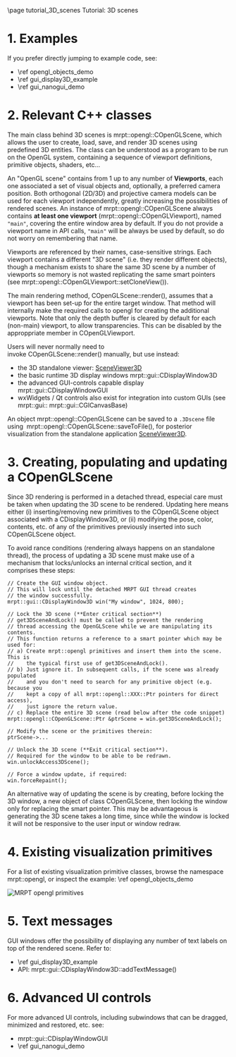 \page tutorial_3D_scenes Tutorial: 3D scenes

# 1. Examples

If you prefer directly jumping to example code, see:

- \ref opengl_objects_demo
- \ref gui_display3D_example
- \ref gui_nanogui_demo

# 2. Relevant C++ classes

The main class behind 3D scenes is mrpt::opengl::COpenGLScene, which allows the user to create, load, save, and render 3D scenes using predefined 3D entities.
The class can be understood as a program to be run on the OpenGL system,
containing a sequence of viewport definitions, primitive objects, shaders, etc...

An "OpenGL scene" contains from 1 up to any number of **Viewports**, each one
associated a set of visual objects and, optionally, a preferred camera position.
Both orthogonal (2D/3D) and projective camera models can be used for each
viewport independently, greatly increasing the possibilities of rendered scenes.
An instance of mrpt::opengl::COpenGLScene always contains **at least one viewport** (mrpt::opengl::COpenGLViewport), named `"main"`, covering the entire window area by default.
If you do not provide a viewport name in API calls, `"main"` will be always be used by default,
so do not worry on remembering that name.

Viewports are referenced by their names, case-sensitive strings. Each viewport contains a different
"3D scene" (i.e. they render different objects), though a mechanism exists to share the same 3D scene by a number of viewports so memory is not wasted replicating the same smart pointers (see mrpt::opengl::COpenGLViewport::setCloneView()).

The main rendering method, COpenGLScene::render(), assumes that a viewport has been set-up for the entire target window. That method will internally make the required calls to opengl for creating the additional viewports. Note that only the depth buffer is cleared by default for each (non-main) viewport, to allow transparencies. This can be disabled by the approppriate member in COpenGLViewport.

Users will never normally need to invoke COpenGLScene::render() manually, but use instead:
- the 3D standalone viewer: [SceneViewer3D](app_SceneViewer3D.html)
- the basic runtime 3D display windows mrpt::gui::CDisplayWindow3D
- the advanced GUI-controls capable display  mrpt::gui::CDisplayWindowGUI
- wxWidgets / Qt controls also exist for integration into custom GUIs (see mrpt::gui:: mrpt::gui::CGlCanvasBase)

An object mrpt::opengl::COpenGLScene can be saved to a `.3Dscene` file using 
mrpt::opengl::COpenGLScene::saveToFile(), for posterior visualization from
the standalone application [SceneViewer3D](app_SceneViewer3D.html).

# 3. Creating, populating and updating a COpenGLScene

Since 3D rendering is performed in a detached thread, especial care must be taken when updating the 3D scene to be rendered. Updating here means either (i) inserting/removing new primitives to the COpenGLScene object associated with a CDisplayWindow3D, or (ii) modifying the pose, color, contents, etc. of any of the primitives previously inserted into such COpenGLScene object.

To avoid rance conditions (rendering always happens on an standalone thread),
the process of updating a 3D scene must make use of a mechanism that
locks/unlocks an internal critical section, and it comprises these steps:

    // Create the GUI window object.
    // This will lock until the detached MRPT GUI thread creates
    // the window successfully.
    mrpt::gui::CDisplayWindow3D win("My window", 1024, 800);

    // Lock the 3D scene (**Enter critical section**)
    // get3DSceneAndLock() must be called to prevent the rendering
    // thread accessing the OpenGLScene while we are manipulating its contents.
    // This function returns a reference to a smart pointer which may be used for:
    // a) Create mrpt::opengl primitives and insert them into the scene. This is
    //    the typical first use of get3DSceneAndLock().
    // b) Just ignore it. In subsequent calls, if the scene was already populated
    //    and you don't need to search for any primitive object (e.g. because you
    //    kept a copy of all mrpt::opengl::XXX::Ptr pointers for direct access),
    //    just ignore the return value.
    // c) Replace the entire 3D scene (read below after the code snippet)
    mrpt::opengl::COpenGLScene::Ptr &ptrScene = win.get3DSceneAndLock();

    // Modify the scene or the primitives therein:
    ptrScene->...

    // Unlock the 3D scene (**Exit critical section**).
    // Required for the window to be able to be redrawn.
    win.unlockAccess3DScene();

    // Force a window update, if required:
    win.forceRepaint();

An alternative way of updating the scene is by creating,
before locking the 3D window, a new object of class COpenGLScene, then locking
the window only for replacing the smart pointer. This may be advantageous
is generating the 3D scene takes a long time, since while the window is locked
it will not be responsive to the user input or window redraw.


# 4. Existing visualization primitives

For a list of existing visualization primitive classes, browse the namespace mrpt::opengl,
or inspect the example: \ref opengl_objects_demo

![MRPT opengl primitives](opengl_objects_demo_screenshot.png)

# 5. Text messages

GUI windows offer the possibility of displaying any number of text labels on
top of the rendered scene. Refer to:

- \ref gui_display3D_example
- API: mrpt::gui::CDisplayWindow3D::addTextMessage()

# 6. Advanced UI controls

For more advanced UI controls, including subwindows that can be dragged,
minimized and restored, etc. see:
- mrpt::gui::CDisplayWindowGUI
- \ref gui_nanogui_demo
